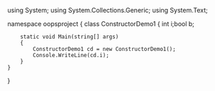 using System;
using System.Collections.Generic;
using System.Text;

namespace oopsproject
{
    class ConstructorDemo1
    {
        int i;bool b;

        static void Main(string[] args)
        {
            ConstructorDemo1 cd = new ConstructorDemo1();
            Console.WriteLine(cd.i);
        }
    }
}
